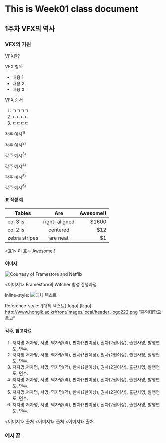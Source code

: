 # This is Week01 class document
## 1주차 VFX의 역사
### VFX의 기원
VFX란?

VFX 항목
- 내용 1
- 내용 2
- 내용 3 

VFX 순서
1. ㄱㄱㄱㄱ
2. ㄴㄴㄴㄴ
3. ㄷㄷㄷㄷ


각주 예시<sup>1)</sup>

각주 예시<sup>2)</sup>

각주 예시<sup>3)</sup>

각주 예시<sup>4)</sup>

각주 예시<sup>5)</sup>

각주 예시<sup>6)</sup>


#### 표 작성 예

| Tables        | Are           | Awesome!!  |
| ------------- |:-------------:| -----:|
| col 3 is      | right-aligned | $1600 |
| col 2 is      | centered      |   $12 |
| zebra stripes | are neat      |    $1 |
<표1> 이 표는 Awesome!!

#### 이미지 

![Courtesy of Framestore and Netflix](https://www.foundry.com/sites/default/files/inline-images/GIF-comp-6%20%282%29.gif "디지털 컴포지팅 과정")

<이미지1> Framestore의 Witcher 합성 진행과정


Inline-style: 
![대체 텍스트](http://www.hongik.ac.kr/front/images/local/header_logo.png " 홍익대학교 로고")

Reference-style: 
![대체 텍스트][logo]
[logo]: http://www.hongik.ac.kr/front/images/local/header_logo222.png "홍익대학교 로고"


#### 각주, 참고자료
1) 저자명․저자명, 서명, 역자명(역), 판차(2판이상), 권차(2권이상), 출판사명, 발행연도, 면수.
1) 저자명․저자명, 서명, 역자명(역), 판차(2판이상), 권차(2권이상), 출판사명, 발행연도, 면수.
1) 저자명․저자명, 서명, 역자명(역), 판차(2판이상), 권차(2권이상), 출판사명, 발행연도, 면수.
1) 저자명․저자명, 서명, 역자명(역), 판차(2판이상), 권차(2권이상), 출판사명, 발행연도, 면수.
1) 저자명․저자명, 서명, 역자명(역), 판차(2판이상), 권차(2권이상), 출판사명, 발행연도, 면수.
1) 저자명․저자명, 서명, 역자명(역), 판차(2판이상), 권차(2권이상), 출판사명, 발행연도, 면수.

<이미지1> 출처
<이미지1> 출처
<이미지1> 출처

### 예시 끝
